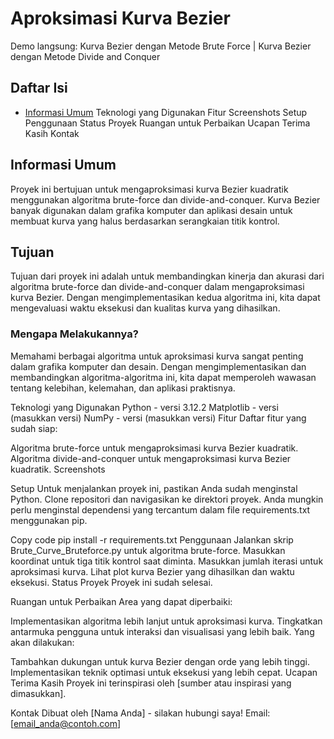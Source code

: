 # Aproksimasi Kurva Bezier

Demo langsung: Kurva Bezier dengan Metode Brute Force | Kurva Bezier dengan Metode Divide and Conquer

## Daftar Isi
* [Informasi Umum](#informasi-umum)
Teknologi yang Digunakan
Fitur
Screenshots
Setup
Penggunaan
Status Proyek
Ruangan untuk Perbaikan
Ucapan Terima Kasih
Kontak


## Informasi Umum
Proyek ini bertujuan untuk mengaproksimasi kurva Bezier kuadratik menggunakan algoritma brute-force dan divide-and-conquer. Kurva Bezier banyak digunakan dalam grafika komputer dan aplikasi desain untuk membuat kurva yang halus berdasarkan serangkaian titik kontrol.

## Tujuan
Tujuan dari proyek ini adalah untuk membandingkan kinerja dan akurasi dari algoritma brute-force dan divide-and-conquer dalam mengaproksimasi kurva Bezier. Dengan mengimplementasikan kedua algoritma ini, kita dapat mengevaluasi waktu eksekusi dan kualitas kurva yang dihasilkan.

### Mengapa Melakukannya?
Memahami berbagai algoritma untuk aproksimasi kurva sangat penting dalam grafika komputer dan desain. Dengan mengimplementasikan dan membandingkan algoritma-algoritma ini, kita dapat memperoleh wawasan tentang kelebihan, kelemahan, dan aplikasi praktisnya.

Teknologi yang Digunakan
Python - versi 3.12.2
Matplotlib - versi (masukkan versi)
NumPy - versi (masukkan versi)
Fitur
Daftar fitur yang sudah siap:

Algoritma brute-force untuk mengaproksimasi kurva Bezier kuadratik.
Algoritma divide-and-conquer untuk mengaproksimasi kurva Bezier kuadratik.
Screenshots


Setup
Untuk menjalankan proyek ini, pastikan Anda sudah menginstal Python. Clone repositori dan navigasikan ke direktori proyek. Anda mungkin perlu menginstal dependensi yang tercantum dalam file requirements.txt menggunakan pip.

Copy code
pip install -r requirements.txt
Penggunaan
Jalankan skrip Brute_Curve_Bruteforce.py untuk algoritma brute-force.
Masukkan koordinat untuk tiga titik kontrol saat diminta.
Masukkan jumlah iterasi untuk aproksimasi kurva.
Lihat plot kurva Bezier yang dihasilkan dan waktu eksekusi.
Status Proyek
Proyek ini sudah selesai.

Ruangan untuk Perbaikan
Area yang dapat diperbaiki:

Implementasikan algoritma lebih lanjut untuk aproksimasi kurva.
Tingkatkan antarmuka pengguna untuk interaksi dan visualisasi yang lebih baik.
Yang akan dilakukan:

Tambahkan dukungan untuk kurva Bezier dengan orde yang lebih tinggi.
Implementasikan teknik optimasi untuk eksekusi yang lebih cepat.
Ucapan Terima Kasih
Proyek ini terinspirasi oleh [sumber atau inspirasi yang dimasukkan].

Kontak
Dibuat oleh [Nama Anda] - silakan hubungi saya! Email: [email_anda@contoh.com]
